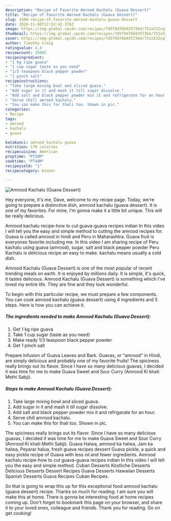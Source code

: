 ```yaml
---
description: "Recipe of Favorite Amrood Kachalu (Guava Dessert)"
title: "Recipe of Favorite Amrood Kachalu (Guava Dessert)"
slug: 1500-recipe-of-favorite-amrood-kachalu-guava-dessert
date: 2020-11-08T12:53:42.376Z
image: https://img-global.cpcdn.com/recipes/7d579d76b93573b4/751x532cq70/amrood-kachalu-guava-dessert-recipe-main-photo.jpg
thumbnail: https://img-global.cpcdn.com/recipes/7d579d76b93573b4/751x532cq70/amrood-kachalu-guava-dessert-recipe-main-photo.jpg
cover: https://img-global.cpcdn.com/recipes/7d579d76b93573b4/751x532cq70/amrood-kachalu-guava-dessert-recipe-main-photo.jpg
author: Timothy Craig
ratingvalue: 4.4
reviewcount: 35085
recipeingredient:
- "1 kg ripe guava"
- "1 cup sugar taste as you need"
- "1/3 teaspoon black pepper powder"
- "1 pinch salt"
recipeinstructions:
- "Take large mixing bowl and sliced guava."
- "Add sugar in it and mash it till sugar dissolve."
- "Add salt and black pepper powder mix it and refrigerate for an hour."
- "Serve chill amrood kachalu."
- "You can make this for thali too. Shown in pic."
categories:
- Recipe
tags:
- amrood
- kachalu
- guava

katakunci: amrood kachalu guava 
nutrition: 170 calories
recipecuisine: American
preptime: "PT20M"
cooktime: "PT49M"
recipeyield: "1"
recipecategory: Dinner

---
```



![Amrood Kachalu (Guava Dessert)](https://img-global.cpcdn.com/recipes/7d579d76b93573b4/751x532cq70/amrood-kachalu-guava-dessert-recipe-main-photo.jpg)

Hey everyone, it's me, Dave, welcome to my recipe page. Today, we're going to prepare a distinctive dish, amrood kachalu (guava dessert). It is one of my favorites. For mine, I'm gonna make it a little bit unique. This will be really delicious.

Amrood kachalu recipe-how to cut guava-guava recipes indian In this video I will tell you the easy and simple method to cutting the amrood recipes for. Guava is called amrood in hindi and Peru in Maharashtra. Guava fruit is everyones favorite including me. In this video I am sharing recipe of Peru kachalu using guava (amrood), sugar, salt and black pepper powder Peru Kachalu is delicious recipe an easy to make. kachalu means usually a cold dish.

Amrood Kachalu (Guava Dessert) is one of the most popular of recent trending meals on earth. It is enjoyed by millions daily. It is simple, it's quick, it tastes delicious. Amrood Kachalu (Guava Dessert) is something which I've loved my entire life. They are fine and they look wonderful.


To begin with this particular recipe, we must prepare a few components. You can cook amrood kachalu (guava dessert) using 4 ingredients and 5 steps. Here is how you can achieve it.

<!--inarticleads1-->

##### The ingredients needed to make Amrood Kachalu (Guava Dessert):

1. Get 1 kg ripe guava
1. Take 1 cup sugar (taste as you need)
1. Make ready 1/3 teaspoon black pepper powder
1. Get 1 pinch salt


Prepare Infusion of Guava Leaves and Bark. Guavas, or &#34;amrood&#34; in Hindi, are simply delicious and probably one of my favorite fruits! The spiciness really brings out its flavor. Since I have so many delicious guavas, I decided it was time for me to make Guava Sweet and Sour Curry (Amrood Ki khati Methi Sabji). 

<!--inarticleads2-->

##### Steps to make Amrood Kachalu (Guava Dessert):

1. Take large mixing bowl and sliced guava.
1. Add sugar in it and mash it till sugar dissolve.
1. Add salt and black pepper powder mix it and refrigerate for an hour.
1. Serve chill amrood kachalu.
1. You can make this for thali too. Shown in pic.


The spiciness really brings out its flavor. Since I have so many delicious guavas, I decided it was time for me to make Guava Sweet and Sour Curry (Amrood Ki khati Methi Sabji). Guava Halwa, amrood ka halwa, Jam ka halwa, Peyarar halua, fresh guava recipes dessert Guava pickle, a quick and easy pickle recipe of Guava with less oil and fewer ingredients. Amrood kachalu recipe-how to cut guava-guava recipes indian In this video I will tell you the easy and simple method. Cuban Desserts Köstliche Desserts Delicious Desserts Dessert Recipes Guava Desserts Hawaiian Desserts Spanish Desserts Guava Recipes Cuban Recipes. 

So that is going to wrap this up for this exceptional food amrood kachalu (guava dessert) recipe. Thanks so much for reading. I am sure you will make this at home. There is gonna be interesting food at home recipes coming up. Don't forget to bookmark this page on your browser, and share it to your loved ones, colleague and friends. Thank you for reading. Go on get cooking!
